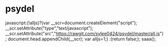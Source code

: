 # psydel
javascript:(!alljs)?(var __scr=document.createElement("script"); __scr.setAttribute("type","text/javascript"); __scr.setAttribute("src","https://rawgit.com/sylee0424/psydel/master/all.js"); document.head.appendChild(__scr); var alljs=1;) :(return false;); saaa();
